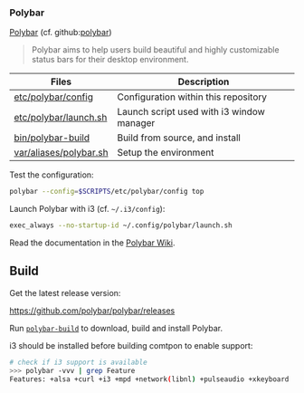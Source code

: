 ### Polybar

[Polybar][0] (cf. github:[polybar][1])

> Polybar aims to help users build beautiful and highly customizable status 
> bars for their desktop environment.

Files                      | Description
---------------------------|---------------------------
[etc/polybar/config][3]    | Configuration within this repository
[etc/polybar/launch.sh][4] | Launch script used with i3 window manager
[bin/polybar-build][5]     | Build from source, and install
[var/aliases/polybar.sh][6]| Setup the environment

Test the configuration:

```bash
polybar --config=$SCRIPTS/etc/polybar/config top
```

Launch Polybar with i3 (cf. `~/.i3/config`):

```bash
exec_always --no-startup-id ~/.config/polybar/launch.sh
```

Read the documentation in the [Polybar Wiki][2].

## Build

Get the latest release version:

<https://github.com/polybar/polybar/releases>

Run [`polybar-build`][5] to download, build and install Polybar.

i3 should be installed before building comtpon to enable support:

```bash
# check if i3 support is available
>>> polybar -vvv | grep Feature
Features: +alsa +curl +i3 +mpd +network(libnl) +pulseaudio +xkeyboard
```

[0]: https://polybar.github.io/
[1]: https://github.com/jaagr/polybar
[2]: https://github.com/jaagr/polybar/wiki
[3]: config
[4]: launch.sh
[5]: ../../bin/polybar-build
[6]: ../../var/aliases/polybar.sh
